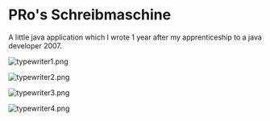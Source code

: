 PRo's Schreibmaschine
===



A little java application which I wrote 1 year after my apprenticeship to a java 
developer 2007.



![typewriter1.png][typewriter1]

![typewriter2.png][typewriter2]

![typewriter3.png][typewriter3]

![typewriter4.png][typewriter4]



[//]: # (Images)

[typewriter1]:https://cloud.githubusercontent.com/assets/8161815/12333946/70db25cc-baf7-11e5-92c9-f17db068a4f0.png
[typewriter2]:https://cloud.githubusercontent.com/assets/8161815/12333943/70b86708-baf7-11e5-8a76-f634ec0f8a72.png
[typewriter3]:https://cloud.githubusercontent.com/assets/8161815/12333944/70d78e76-baf7-11e5-9751-270c05eeb805.png
[typewriter4]:https://cloud.githubusercontent.com/assets/8161815/12333945/70d819e0-baf7-11e5-96d2-a19d09838849.png
